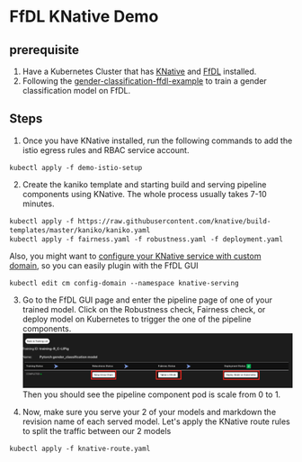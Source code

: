 # FfDL KNative Demo

## prerequisite
1. Have a Kubernetes Cluster that has [KNative](https://github.com/knative/docs/blob/master/install/README.md) and [FfDL](https://github.com/IBM/FfDL) installed.
2. Following the [gender-classification-ffdl-example](gender-classification-ffdl-example) to train a gender classification model on FfDL.

## Steps
1. Once you have KNative installed, run the following commands to add the istio egress rules and RBAC service account.
```shell
kubectl apply -f demo-istio-setup
```

2. Create the kaniko template and starting build and serving pipeline components using KNative. The whole process usually takes 7-10 minutes.
```shell
kubectl apply -f https://raw.githubusercontent.com/knative/build-templates/master/kaniko/kaniko.yaml
kubectl apply -f fairness.yaml -f robustness.yaml -f deployment.yaml
```

  Also, you might want to [configure your KNative service with custom domain](https://github.com/knative/docs/blob/master/serving/using-a-custom-domain.md), so you can easily plugin with the FfDL GUI
  ```shell
  kubectl edit cm config-domain --namespace knative-serving
  ```

3. Go to the FfDL GUI page and enter the pipeline page of one of your trained model. Click on the Robustness check, Fairness check, or deploy model on Kubernetes to trigger the one of the pipeline components.
  ![FFDL](archive/images/FFDL.png)
  Then you should see the pipeline component pod is scale from 0 to 1.

4. Now, make sure you serve your 2 of your models and markdown the revision name of each served model. Let's apply the KNative route rules to split the traffic between our 2 models
```shell
kubectl apply -f knative-route.yaml
```
